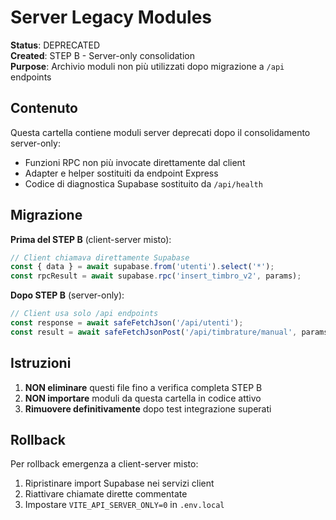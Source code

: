 # Server Legacy Modules

**Status**: DEPRECATED  
**Created**: STEP B - Server-only consolidation  
**Purpose**: Archivio moduli non più utilizzati dopo migrazione a `/api` endpoints

## Contenuto

Questa cartella contiene moduli server deprecati dopo il consolidamento server-only:

- Funzioni RPC non più invocate direttamente dal client
- Adapter e helper sostituiti da endpoint Express
- Codice di diagnostica Supabase sostituito da `/api/health`

## Migrazione

**Prima del STEP B** (client-server misto):
```typescript
// Client chiamava direttamente Supabase
const { data } = await supabase.from('utenti').select('*');
const rpcResult = await supabase.rpc('insert_timbro_v2', params);
```

**Dopo STEP B** (server-only):
```typescript
// Client usa solo /api endpoints
const response = await safeFetchJson('/api/utenti');
const result = await safeFetchJsonPost('/api/timbrature/manual', params);
```

## Istruzioni

1. **NON eliminare** questi file fino a verifica completa STEP B
2. **NON importare** moduli da questa cartella in codice attivo
3. **Rimuovere definitivamente** dopo test integrazione superati

## Rollback

Per rollback emergenza a client-server misto:
1. Ripristinare import Supabase nei servizi client
2. Riattivare chiamate dirette commentate
3. Impostare `VITE_API_SERVER_ONLY=0` in `.env.local`
